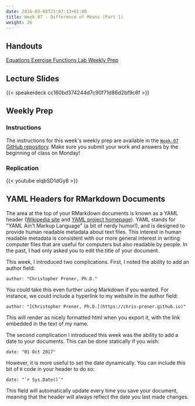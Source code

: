 ```yaml
---
date: 2016-03-08T21:07:13+01:00
title: Week 07 - Difference of Means (Part 1)
weight: 26
---
```


## Handouts

<a class="btn btn-primary btn-outline btn-xs{{end}}" href="https://github.com/slu-soc5050/Week-07/blob/master/Equations/week-07-equations.pdf" target="_blank"> Equations </a>
<a class="btn btn-primary btn-outline btn-xs{{end}}" href="https://github.com/slu-soc5050/Week-07/blob/master/Exercise/week-07-exercise.pdf" target="_blank"> Exercise </a>
<a class="btn btn-primary btn-outline btn-xs{{end}}" href="https://github.com/slu-soc5050/Week-07/blob/master/Functions/week-07-rQuickRef.pdf" target="_blank"> Functions </a>
<a class="btn btn-primary btn-outline btn-xs{{end}}" href="https://github.com/slu-soc5050/Week-07/blob/master/Lab/week-07-lab.pdf" target="_blank"> Lab </a>
<a class="btn btn-primary btn-outline btn-xs{{end}}" href="https://github.com/slu-soc5050/Week-07/blob/master/WeeklyPrep/week-07-prep.pdf" target="_blank"> Weekly Prep </a>

## Lecture Slides
{{< speakerdeck cc160bd374244d7c90f71d86d2bf9c6f >}}

## Weekly Prep
### Instructions
The instructions for this week's weekly prep are available in the [`Week-07` GitHub repository](https://github.com/slu-soc5050/Week-07/blob/master/WeeklyPrep/week-07-prep.pdf). Make sure you submit your work and answers by the beginning of class on Monday!

### Replication
{{< youtube elqbSD1dGy8 >}}

## YAML Headers for RMarkdown Documents
The area at the top of your RMarkdown documents is known as a YAML header ([Wikipedia site](https://en.wikipedia.org/wiki/YAML) and [YAML project homepage](http://www.yaml.org)). YAML stands for "YAML Ain't Markup Language" (a bit of nerdy humor!), and is designed to provide human readable metadata about text files. This interest in human readable metadata is consistent with our more general interest in writing computer files that are useful for computers but also readable by people. In the past, I had only asked you to edit the title of your document.

This week, I introduced two complications. First, I noted the ability to add an author field:

```
author: "Christopher Prener, Ph.D."
```

You could take this even further using Markdown if you wanted. For instance, we could include a hyperlink to my website in the author field:

```
author: "[Christopher Prener, Ph.D.](https://chris-prener.github.io)"
```

This will render as nicely formatted html when you export it, with the link embedded in the text of my name.

The second complication I introduced this week was the ability to add a date to your documents. This can be done statically if you wish:

```
date: "01 Oct 2017"
```

However, it is more useful to set the date dynamically. You can include this bit of `R` code in your header to do so:

```
date: "`r Sys.Date()`"
```

This field will automatically update every time you save your document, meaning that the header will always reflect the date you last made changes.